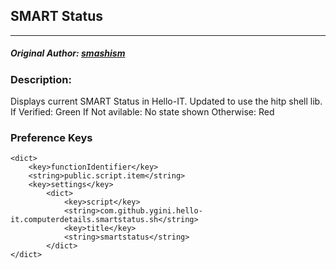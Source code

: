 ## SMART Status
---
##### Original Author: [smashism](https://www.github.com/smashism)

### Description:
Displays current SMART Status in Hello-IT. Updated to use the hitp shell lib.
If Verified: Green
If Not avilable: No state shown
Otherwise: Red

### Preference Keys
    <dict>
        <key>functionIdentifier</key>
        <string>public.script.item</string>
        <key>settings</key>
            <dict>
                <key>script</key>
                <string>com.github.ygini.hello-it.computerdetails.smartstatus.sh</string>
                <key>title</key>
                <string>smartstatus</string>
            </dict>
    </dict>
